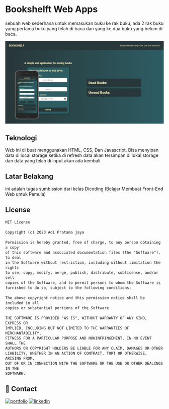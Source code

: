 # Bookshelft Web Apps

sebuah web sederhana untuk memasukan buku ke rak buku, ada 2 rak buku yang pertama buku yang telah di baca dan yang ke dua buku yang belum di baca.

![Alt text](apps/images/Web/web_apps.png)

## Teknologi

Web ini di buat menggunakan HTML, CSS, Dan Javascript. Bisa menyipan data di local storage ketika di refresh data akan tersimpan di lokal storage dan data yang telah di input akan ada kembali.

## Latar Belakang

ini adalah tugas sumbission dari kelas Dicoding (Belajar Membuat Front-End Web untuk Pemula)

## License

```
MIT License

Copyright (c) 2023 Adi Pratama jaya

Permission is hereby granted, free of charge, to any person obtaining a copy
of this software and associated documentation files (the "Software"), to deal
in the Software without restriction, including without limitation the rights
to use, copy, modify, merge, publish, distribute, sublicense, and/or sell
copies of the Software, and to permit persons to whom the Software is
furnished to do so, subject to the following conditions:

The above copyright notice and this permission notice shall be included in all
copies or substantial portions of the Software.

THE SOFTWARE IS PROVIDED "AS IS", WITHOUT WARRANTY OF ANY KIND, EXPRESS OR
IMPLIED, INCLUDING BUT NOT LIMITED TO THE WARRANTIES OF MERCHANTABILITY,
FITNESS FOR A PARTICULAR PURPOSE AND NONINFRINGEMENT. IN NO EVENT SHALL THE
AUTHORS OR COPYRIGHT HOLDERS BE LIABLE FOR ANY CLAIM, DAMAGES OR OTHER
LIABILITY, WHETHER IN AN ACTION OF CONTRACT, TORT OR OTHERWISE, ARISING FROM,
OUT OF OR IN CONNECTION WITH THE SOFTWARE OR THE USE OR OTHER DEALINGS IN THE
SOFTWARE.
```

## 🔗 Contact

[![portfolio](https://img.shields.io/badge/my_portfolio-000?style=for-the-badge&logo=ko-fi&logoColor=white)](https://adipratamajaya.github.io/)
[![linkedin](https://img.shields.io/badge/linkedin-0A66C2?style=for-the-badge&logo=linkedin&logoColor=white)](https://www.linkedin.com/in/adipratamajaya/)
